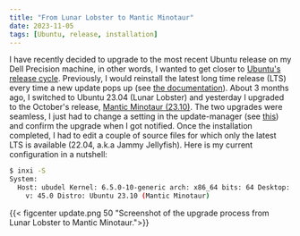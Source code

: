 ```yaml
---
title: "From Lunar Lobster to Mantic Minotaur"
date: 2023-11-05
tags: [Ubuntu, release, installation]
---
```


I have recently decided to upgrade to the most recent Ubuntu release on my Dell Precision machine, in other words, I wanted to get closer to [Ubuntu's release cycle](https://ubuntu.com/about/release-cycle). Previously, I would reinstall the latest long time release (LTS) every time a new update pops up (see [the documentation](https://ubuntu.com/server/docs/upgrade-introduction)). 
About 3 months ago, I switched to Ubuntu 23.04 (Lunar Lobster) and yesterday I upgraded to the October's release, [Mantic Minotaur (23.10)](https://ubuntu.com/blog/ubuntu-desktop-23-10-mantic-minotaur-deep-dive). 
The two upgrades were seamless, I just had to change a setting in the update-manager (see [this](https://help.ubuntu.com/community/LunarUpgrades)) and confirm the upgrade when I got notified. Once the installation completed, I had to edit a couple of source files for which only the latest LTS is available (22.04, a.k.a Jammy Jellyfish). 
Here is my current configuration in a nutshell:

```sh
$ inxi -S
System:
  Host: ubudel Kernel: 6.5.0-10-generic arch: x86_64 bits: 64 Desktop: GNOME
    v: 45.0 Distro: Ubuntu 23.10 (Mantic Minotaur)
```


{{< figcenter update.png 50 "Screenshot of the upgrade process from Lunar Lobster to Mantic Minotaur.">}}

